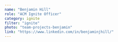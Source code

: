 ```yaml
---
name: "Benjamin Hill"
role: "ACM Ignite Officer"
category: ignite
filter: "ignite"
photo: "team-projects-benjamin"
link: "https://www.linkedin.com/in/benjaminjhill/"
---
```

